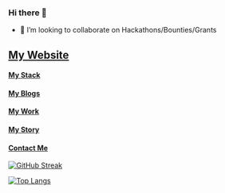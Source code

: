 

### Hi there 👋
- 👯 I’m looking to collaborate on Hackathons/Bounties/Grants
## [My Website](https://simpleblock.net/) 
#### [My Stack](https://simpleblock.net/about/) 
#### [My Blogs](https://simpleblock.net/blog/) 
#### [My Work](https://simpleblock.net/work/) 
#### [My Story](https://simpleblock.net/about/) 
#### [Contact Me](https://simpleblock.net/contact-me/) 
<!--#### My Wesbite [SimpleBlock](https://simpleblock.net/) - Portfolio, Blogs, Videos(Work in progress)
<!--
**Stefan1612/Stefan1612** is a ✨ _special_ ✨ repository because its `README.md` (this file) appears on your GitHub profile.

Here are some ideas to get you started:

- 🔭 I’m currently working on ...
- 🌱 I’m currently learning ...
- 👯 I’m looking to collaborate on Hackathons/Bounties/Grants
- 🤔 I’m looking for help with ...
- 💬 Ask me about ...
- 📫 How to reach me: ...
- 😄 Pronouns: ...
- ⚡ Fun fact: ...
-->


[![GitHub Streak](http://github-readme-streak-stats.herokuapp.com?user=Stefan1612&theme=nightowl&date_format=M%20j%5B%2C%20Y%5D)](https://git.io/streak-stats)
<!--
[![Anurag's GitHub stats](https://github-readme-stats.vercel.app/api?username=Stefan1612)](https://github.com/anuraghazra/github-readme-stats)
-->
[![Top Langs](https://github-readme-stats.vercel.app/api/top-langs/?username=Stefan1612)](https://github.com/anuraghazra/github-readme-stats)
